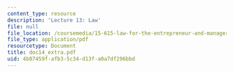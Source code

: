 ```yaml
---
content_type: resource
description: 'Lecture 13: Law'
file: null
file_location: /coursemedia/15-615-law-for-the-entrepreneur-and-manager-spring-2003/4b07459fafb35c34d13fa0a7df296bbd_doc14_extra.pdf
file_type: application/pdf
resourcetype: Document
title: doc14_extra.pdf
uid: 4b07459f-afb3-5c34-d13f-a0a7df296bbd
---
```

